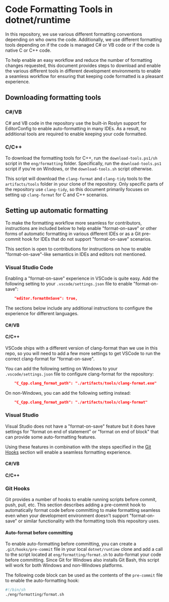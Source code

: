 # Code Formatting Tools in dotnet/runtime

In this repository, we use various different formatting conventions depending on who owns the code. Additionally, we use different formatting tools depending on if the code is managed C# or VB code or if the code is native C or C++ code.

To help enable an easy workflow and reduce the number of formatting changes requested, this document provides steps to download and enable the various different tools in different development environments to enable a seamless workflow for ensuring that keeping code formatted is a pleasant experience.

## Downloading formatting tools

### C#/VB

C# and VB code in the repository use the built-in Roslyn support for EditorConfig to enable auto-formatting in many IDEs. As a result, no additional tools are required to enable keeping your code formatted.

### C/C++

To download the formatting tools for C++, run the `download-tools.ps1/sh` script in the `eng/formatting` folder. Specifically, run the `download-tools.ps1` script if you're on Windows, or the `download-tools.sh` script otherwise.

This script will download the `clang-format` and `clang-tidy` tools to the `artifacts/tools` folder in your clone of the repository. Only specific parts of the repository use `clang-tidy`, so this document primarily focuses on setting up `clang-format` for C and C++ scenarios.

## Setting up automatic formatting

To make the formatting workflow more seamless for contributors, instructions are included below to help enable "format-on-save" or other forms of automatic formatting in various different IDEs or as a Git pre-commit hook for IDEs that do not support "format-on-save" scenarios.

This section is open to contributions for instructions on how to enable "format-on-save"-like semantics in IDEs and editors not mentioned.

### Visual Studio Code

Enabling a "format-on-save" experience in VSCode is quite easy. Add the following setting to your `.vscode/settings.json` file to enable "format-on-save":

```json
    "editor.formatOnSave": true,
```

The sections below include any additional instructions to configure the experience for different languages.

#### C#/VB

<!-- Depends on my Omnisharp PRs -->

#### C/C++

VSCode ships with a different version of clang-format than we use in this repo, so you will need to add a few more settings to get VSCode to run the correct clang-format for "format-on-save".

You can add the following setting on Windows to your `.vscode/settings.json` file to configure clang-format for the repository:

```json
    "C_Cpp.clang_format_path": "./artifacts/tools/clang-format.exe"
```

On non-Windows, you can add the following setting instead:

```json
    "C_Cpp.clang_format_path": "./artifacts/tools/clang-format"
```

### Visual Studio

Visual Studio does not have a "format-on-save" feature but it does have settings for "format on end of statement" or "format on end of block" that can provide some auto-formatting features.

Using these features in combination with the steps specified in the [Git Hooks](#git-hooks) section will enable a seamless formatting experience.

#### C#/VB

#### C/C++

### Git Hooks

Git provides a number of hooks to enable running scripts before commit, push, pull, etc. This section describes adding a pre-commit hook to automatically format code before committing to make formatting seamless even when your development environment doesn't support "format-on-save" or similar functionality with the formatting tools this repository uses.

#### Auto-format before committing

To enable auto-formatting before committing, you can create a `.git/hooks/pre-commit` file in your local `dotnet/runtime` clone and add a call to the script located at `eng/formatting/format.sh` to auto-format your code before committing. Since Git for Windows also installs Git Bash, this script will work for both Windows and non-Windows platforms.

The following code block can be used as the contents of the `pre-commit` file to enable the auto-formatting hook:

```sh
#!/bin/sh
./eng/formatting/format.sh

```
